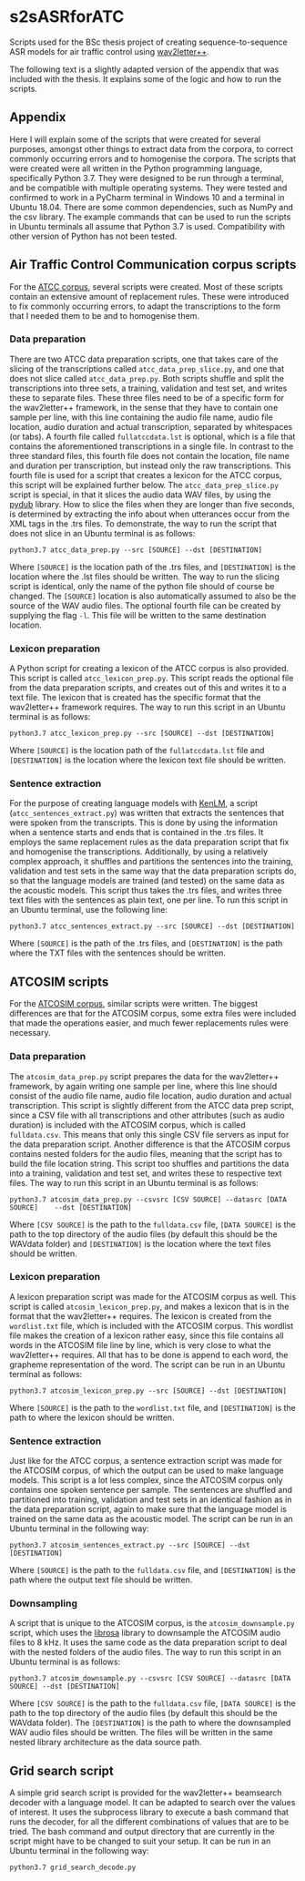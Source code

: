 # s2sASRforATC
Scripts used for the BSc thesis project of creating sequence-to-sequence ASR models for air traffic control using [wav2letter++](https://github.com/facebookresearch/wav2letter).

The following text is a slightly adapted version of the appendix that was included with the thesis. It explains some of the logic and how to run the scripts.

## Appendix
Here I will explain some of the scripts that were created for several purposes, amongst other things to extract data from the corpora, to correct commonly occurring errors and to homogenise the corpora.
The scripts that were created were all written in the Python programming language, specifically Python 3.7. They were designed to be run through a terminal, and be compatible with multiple operating systems. They were tested and confirmed to work in a PyCharm terminal in Windows 10 and a terminal in Ubuntu 18.04. There are some common dependencies, such as NumPy and the csv library.
The example commands that can be used to run the scripts in Ubuntu terminals all assume that Python 3.7 is used. Compatibility with other version of Python has not been tested.

##	Air Traffic Control Communication corpus scripts
For the [ATCC corpus](https://lindat.mff.cuni.cz/repository/xmlui/handle/11858/00-097C-0000-0001-CCA1-0), several scripts were created. Most of these scripts contain an extensive amount of replacement rules. These were introduced to fix commonly occurring errors, to adapt the transcriptions to the form that I needed them to be and to homogenise them.
###	Data preparation
There are two ATCC data preparation scripts, one that takes care of the slicing of the transcriptions called `atcc_data_prep_slice.py`, and one that does not slice called `atcc_data_prep.py`. Both scripts shuffle and split the transcriptions into three sets, a training, validation and test set, and writes these to separate files. These three files need to be of a specific form for the wav2letter++ framework, in the sense that they have to contain one sample per line, with this line containing the audio file name, audio file location, audio duration and actual transcription, separated by whitespaces (or tabs).  A fourth file called `fullatccdata.lst` is optional, which is a file that contains the aforementioned transcriptions in a single file. In contrast to the three standard files, this fourth file does not contain the location, file name and duration per transcription, but instead only the raw transcriptions. This fourth file is used for a script that creates a lexicon for the ATCC corpus, this script will be explained further below.
The `atcc_data_prep_slice.py` script is special, in that it slices the audio data WAV files, by using the [pydub](http://pydub.com/) library. How to slice the files when they are longer than five seconds, is determined by extracting the info about when utterances occur from the XML tags in the .trs files.
To demonstrate, the way to run the script that does not slice in an Ubuntu terminal is as follows:
```
python3.7 atcc_data_prep.py --src [SOURCE] --dst [DESTINATION]
```
Where `[SOURCE]` is the location path of the .trs files, and `[DESTINATION]` is the location where the .lst files should be written.
The way to run the slicing script is identical, only the name of the python file should of course be changed. The `[SOURCE]` location is also automatically assumed to also be the source of the WAV audio files.
The optional fourth file can be created by supplying the flag `-l`. This file will be written to the same destination location.
###	Lexicon preparation
A Python script for creating a lexicon of the ATCC corpus is also provided. This script is called `atcc_lexicon_prep.py`. This script reads the optional file from the data preparation scripts, and creates out of this and writes it to a text file. The lexicon that is created has the specific format that the wav2letter++ framework requires.
The way to run this script in an Ubuntu terminal is as follows:
```
python3.7 atcc_lexicon_prep.py --src [SOURCE] --dst [DESTINATION]
```
Where `[SOURCE]` is the location path of the `fullatccdata.lst` file and `[DESTINATION]` is the location where the lexicon text file should be written.
###	Sentence extraction
For the purpose of creating language models with [KenLM](https://kheafield.com/code/kenlm/), a script (`atcc_sentences_extract.py`) was written that extracts the sentences that were spoken from the transcripts. This is done by using the information when a sentence starts and ends that is contained in the .trs files. It employs the same replacement rules as the data preparation script that fix and homogenise the transcriptions. Additionally, by using a relatively complex approach, it shuffles and partitions the sentences into the training, validation and test sets in the same way that the data preparation scripts do, so that the language models are trained (and tested) on the same data as the acoustic models. This script thus takes the .trs files, and writes three text files with the sentences as plain text, one per line.
To run this script in an Ubuntu terminal, use the following line:
```
python3.7 atcc_sentences_extract.py --src [SOURCE] --dst [DESTINATION]
```
Where `[SOURCE]` is the path of the .trs files, and `[DESTINATION]` is the path where the TXT files with the sentences should be written.
##	ATCOSIM scripts
For the [ATCOSIM corpus](https://www.spsc.tugraz.at/databases-and-tools/atcosim-air-traffic-control-simulation-speech-corpus.html), similar scripts were written. The biggest differences are that for the ATCOSIM corpus, some extra files were included that made the operations easier, and much fewer replacements rules were necessary.
###	Data preparation
The `atcosim_data_prep.py` script prepares the data for the wav2letter++ framework, by again writing one sample per line, where this line should consist of the audio file name, audio file location, audio duration and actual transcription. This script is slightly different from the ATCC data prep script, since a CSV file with all transcriptions and other attributes (such as audio duration) is included with the ATCOSIM corpus, which is called `fulldata.csv`. This means that only this single CSV file servers as input for the data preparation script. Another difference is that the ATCOSIM corpus contains nested folders for the audio files, meaning that the script has to build the file location string. This script too shuffles and partitions the data into a training, validation and test set, and writes these to respective text files.
The way to run this script in an Ubuntu terminal is as follows:
```
python3.7 atcosim_data_prep.py --csvsrc [CSV SOURCE] --datasrc [DATA SOURCE] 	--dst [DESTINATION]
```
Where `[CSV SOURCE]` is the path to the `fulldata.csv` file, `[DATA SOURCE]` is the path to the top directory of the audio files (by default this should be the WAVdata folder) and `[DESTINATION]` is the location where the text files should be written.
###	Lexicon preparation
A lexicon preparation script was made for the ATCOSIM corpus as well. This script is called `atcosim_lexicon_prep.py`, and makes a lexicon that is in the format that the wav2letter++ requires. The lexicon is created from the `wordlist.txt` file, which is included with the ATCOSIM corpus. This wordlist file makes the creation of a lexicon rather easy, since this file contains all words in the ATCOSIM file line by line, which is very close to what the wav2letter++ requires. All that has to be done is append to each word, the grapheme representation of the word.
The script can be run in an Ubuntu terminal as follows:
```
python3.7 atcosim_lexicon_prep.py --src [SOURCE] --dst [DESTINATION]
```
Where `[SOURCE]` is the path to the `wordlist.txt` file, and `[DESTINATION]` is the path to where the lexicon should be written.
###	Sentence extraction
Just like for the ATCC corpus, a sentence extraction script was made for the ATCOSIM corpus, of which the output can be used to make language models. This script is a lot less complex, since the ATCOSIM corpus only contains one spoken sentence per sample. The sentences are shuffled and partitioned into training, validation and test sets in an identical fashion as in the data preparation script, again to make sure that the language model is trained on the same data as the acoustic model.
The script can be run in an Ubuntu terminal in the following way:
```
python3.7 atcosim_sentences_extract.py --src [SOURCE] --dst [DESTINATION]
```
Where `[SOURCE]` is the path to the `fulldata.csv` file, and `[DESTINATION]` is the path where the output text file should be written.
###	Downsampling
A script that is unique to the ATCOSIM corpus, is the `atcosim_downsample.py` script, which uses the [librosa](https://librosa.org/librosa/) library to downsample the ATCOSIM audio files to 8 kHz. It uses the same code as the data preparation script to deal with the nested folders of the audio files.
The way to run this script in an Ubuntu terminal is as follows:
```
python3.7 atcosim_downsample.py --csvsrc [CSV SOURCE] --datasrc [DATA SOURCE] --dst [DESTINATION]
```
Where `[CSV SOURCE]` is the path to the `fulldata.csv` file, `[DATA SOURCE]` is the path to the top directory of the audio files (by default this should be the WAVdata folder). The `[DESTINATION]` is the path to where the downsampled WAV audio files should be written. The files will be written in the same nested library architecture as the data source path.
##	Grid search script
A simple grid search script is provided for the wav2letter++ beamsearch decoder with a language model. It can be adapted to search over the values of interest. It uses the subprocess library to execute a bash command that runs the decoder, for all the different combinations of values that are to be tried. The bash command and output directory that are currently in the script might have to be changed to suit your setup.
It can be run in an Ubuntu terminal in the following way:
```
python3.7 grid_search_decode.py
```


